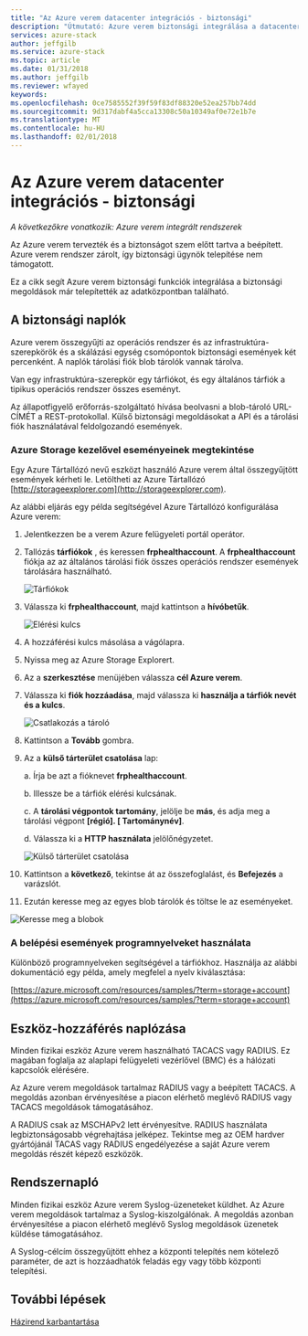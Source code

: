 ```yaml
---
title: "Az Azure verem datacenter integrációs - biztonsági"
description: "Útmutató: Azure verem biztonsági integrálása a datacenter-biztonság"
services: azure-stack
author: jeffgilb
ms.service: azure-stack
ms.topic: article
ms.date: 01/31/2018
ms.author: jeffgilb
ms.reviewer: wfayed
keywords: 
ms.openlocfilehash: 0ce7585552f39f59f83df88320e52ea257bb74dd
ms.sourcegitcommit: 9d317dabf4a5cca13308c50a10349af0e72e1b7e
ms.translationtype: MT
ms.contentlocale: hu-HU
ms.lasthandoff: 02/01/2018
---
```

# <a name="azure-stack-datacenter-integration---security"></a>Az Azure verem datacenter integrációs - biztonsági

*A következőkre vonatkozik: Azure verem integrált rendszerek*

Az Azure verem tervezték és a biztonságot szem előtt tartva a beépített. Azure verem rendszer zárolt, így biztonsági ügynök telepítése nem támogatott.

Ez a cikk segít Azure verem biztonsági funkciók integrálása a biztonsági megoldások már telepítették az adatközpontban található.

## <a name="security-logs"></a>A biztonsági naplók

Azure verem összegyűjti az operációs rendszer és az infrastruktúra-szerepkörök és a skálázási egység csomópontok biztonsági események két percenként. A naplók tárolási fiók blob tárolók vannak tárolva.

Van egy infrastruktúra-szerepkör egy tárfiókot, és egy általános tárfiók a tipikus operációs rendszer összes eseményt.

Az állapotfigyelő erőforrás-szolgáltató hívása beolvasni a blob-tároló URL-CÍMÉT a REST-protokollal. Külső biztonsági megoldásokat a API és a tárolási fiók használatával feldolgozandó események.

### <a name="use-azure-storage-explorer-to-view-events"></a>Azure Storage kezelővel eseményeinek megtekintése

Egy Azure Tártallózó nevű eszközt használó Azure verem által összegyűjtött események kérheti le. Letöltheti az Azure Tártallózó [http://storageexplorer.com](http://storageexplorer.com).

Az alábbi eljárás egy példa segítségével Azure Tártallózó konfigurálása Azure verem:

1. Jelentkezzen be a verem Azure felügyeleti portál operátor.
2. Tallózás **tárfiókok** , és keressen **frphealthaccount**. A **frphealthaccount** fiókja az az általános tárolási fiók összes operációs rendszer események tárolására használható.

   ![Tárfiókok](media/azure-stack-integrate-security/storage-accounts.png)

3. Válassza ki **frphealthaccount**, majd kattintson a **hívóbetűk**.

   ![Elérési kulcs](media/azure-stack-integrate-security/access-keys.png)

4. A hozzáférési kulcs másolása a vágólapra.
5. Nyissa meg az Azure Storage Explorert.
6. Az a **szerkesztése** menüjében válassza **cél Azure verem**.
7. Válassza ki **fiók hozzáadása**, majd válassza ki **használja a tárfiók nevét és a kulcs**.

   ![Csatlakozás a tároló](media/azure-stack-integrate-security/connect-storage.png)

8. Kattintson a **Tovább** gombra.
9. Az a **külső tárterület csatolása** lap:

   a. Írja be azt a fióknevet **frphealthaccount**.

   b. Illessze be a tárfiók elérési kulcsának.

   c. A **tárolási végpontok tartomány**, jelölje be **más**, és adja meg a tárolási végpont **[régió]. [ Tartománynév]**.

   d. Válassza ki a **HTTP használata** jelölőnégyzetet.

   ![Külső tárterület csatolása](media/azure-stack-integrate-security/attach-storage.png)

10. Kattintson a **következő**, tekintse át az összefoglalást, és **Befejezés** a varázslót.
11. Ezután keresse meg az egyes blob tárolók és töltse le az eseményeket.

   ![Keresse meg a blobok](media/azure-stack-integrate-security/browse-blob.png)

### <a name="use-programming-languages-to-access-events"></a>A belépési események programnyelveket használata

Különböző programnyelveken segítségével a tárfiókhoz. Használja az alábbi dokumentáció egy példa, amely megfelel a nyelv kiválasztása:

[https://azure.microsoft.com/resources/samples/?term=storage+account](https://azure.microsoft.com/resources/samples/?term=storage+account)

## <a name="device-access-auditing"></a>Eszköz-hozzáférés naplózása

Minden fizikai eszköz Azure verem használható TACACS vagy RADIUS. Ez magában foglalja az alaplapi felügyeleti vezérlővel (BMC) és a hálózati kapcsolók elérésére.

Az Azure verem megoldások tartalmaz RADIUS vagy a beépített TACACS. A megoldás azonban érvényesítése a piacon elérhető meglévő RADIUS vagy TACACS megoldások támogatásához.

A RADIUS csak az MSCHAPv2 lett érvényesítve. RADIUS használata legbiztonságosabb végrehajtása jelképez.
Tekintse meg az OEM hardver gyártójánál TACAS vagy RADIUS engedélyezése a saját Azure verem megoldás részét képező eszközök.

## <a name="syslog"></a>Rendszernapló

Minden fizikai eszköz Azure verem Syslog-üzeneteket küldhet. Az Azure verem megoldások tartalmaz a Syslog-kiszolgálónak. A megoldás azonban érvényesítése a piacon elérhető meglévő Syslog megoldások üzenetek küldése támogatásához.

A Syslog-célcím összegyűjtött ehhez a központi telepítés nem kötelező paraméter, de azt is hozzáadhatók feladás egy vagy több központi telepítési.

## <a name="next-steps"></a>További lépések

[Házirend karbantartása](azure-stack-servicing-policy.md)
